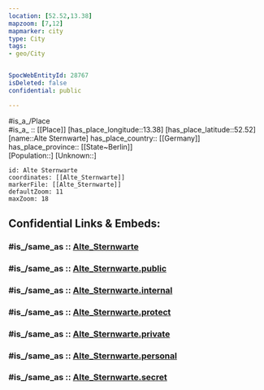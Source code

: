 ```yaml
---
location: [52.52,13.38] 
mapzoom: [7,12] 
mapmarker: city 
type: City
tags:
- geo/City


SpocWebEntityId: 28767
isDeleted: false
confidential: public

---
```

#is_a_/Place  
#is_a_ :: [[Place]] 
[has_place_longitude::13.38] 
[has_place_latitude::52.52] 
[name::Alte Sternwarte] 
has_place_country:: [[Germany]]  
has_place_province:: [[State~Berlin]]  
[Population::] 
[Unknown::] 


```leaflet
id: Alte Sternwarte
coordinates: [[Alte_Sternwarte]] 
markerFile: [[Alte_Sternwarte]] 
defaultZoom: 11 
maxZoom: 18
```


## Confidential Links & Embeds: 

### #is_/same_as :: [Alte_Sternwarte](/_Standards/Earth/Continent/Europe/Europe~Central/Germany/Germany~West/State~Berlin/cities~Berlin/Alte_Sternwarte.md) 

### #is_/same_as :: [Alte_Sternwarte.public](/_public/Earth/Continent/Europe/Europe~Central/Germany/Germany~West/State~Berlin/cities~Berlin/Alte_Sternwarte.public.md) 

### #is_/same_as :: [Alte_Sternwarte.internal](/_internal/Earth/Continent/Europe/Europe~Central/Germany/Germany~West/State~Berlin/cities~Berlin/Alte_Sternwarte.internal.md) 

### #is_/same_as :: [Alte_Sternwarte.protect](/_protect/Earth/Continent/Europe/Europe~Central/Germany/Germany~West/State~Berlin/cities~Berlin/Alte_Sternwarte.protect.md) 

### #is_/same_as :: [Alte_Sternwarte.private](/_private/Earth/Continent/Europe/Europe~Central/Germany/Germany~West/State~Berlin/cities~Berlin/Alte_Sternwarte.private.md) 

### #is_/same_as :: [Alte_Sternwarte.personal](/_personal/Earth/Continent/Europe/Europe~Central/Germany/Germany~West/State~Berlin/cities~Berlin/Alte_Sternwarte.personal.md) 

### #is_/same_as :: [Alte_Sternwarte.secret](/_secret/Earth/Continent/Europe/Europe~Central/Germany/Germany~West/State~Berlin/cities~Berlin/Alte_Sternwarte.secret.md)

